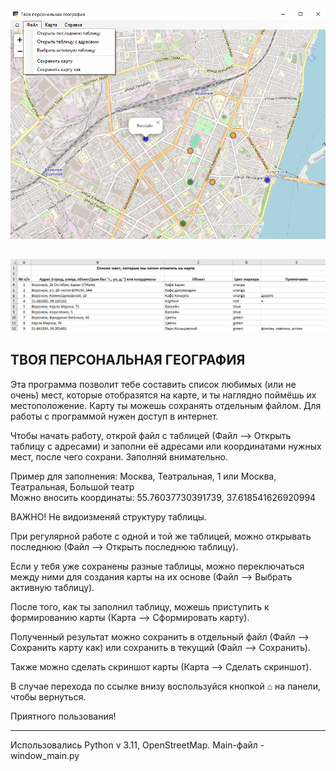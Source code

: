 ![Window](https://github.com/Demston/Your_Personal_Geography/blob/main/screenshot_window.png)

![Window](https://github.com/Demston/Your_Personal_Geography/blob/main/screenshot_table.png)
------------------------------------------------------------------------
## ТВОЯ ПЕРСОНАЛЬНАЯ ГЕОГРАФИЯ

  Эта программа позволит тебе составить список любимых (или не очень) мест, которые отобразятся на карте, и ты наглядно поймёшь их местоположение. Карту ты можешь сохранять отдельным файлом. Для работы с программой нужен доступ в интернет. 
  
Чтобы начать работу, открой файл с таблицей (Файл –> Открыть таблицу с адресами) и заполни её адресами или координатами нужных мест, после чего сохрани. Заполняй внимательно.  

Пример для заполнения: Москва, Театральная, 1 или Москва, Театральная, Большой театр  
Можно вносить координаты: 55.76037730391739, 37.618541626920994  

ВАЖНО! Не видоизменяй структуру таблицы. 

При регулярной работе с одной и той же таблицей, можно открывать последнюю (Файл –> Открыть последнюю таблицу). 

Если у тебя уже сохранены разные таблицы, можно переключаться между ними для создания карты на их основе (Файл –> Выбрать активную таблицу).  

После того, как ты заполнил таблицу, можешь приступить к формированию карты (Карта –> Сформировать карту).  

Полученный результат можно сохранить в отдельный файл (Файл –> Сохранить карту как) или сохранить в текущий (Файл –> Сохранить).  

Также можно сделать скриншот карты (Карта –> Сделать скриншот).  

В случае перехода по ссылке внизу воспользуйся кнопкой ⌂ на панели, чтобы вернуться.  

Приятного пользования!

------------------------------------------------------------------------
Использовались Python v 3.11, OpenStreetMap. Main-файл - window_main.py
